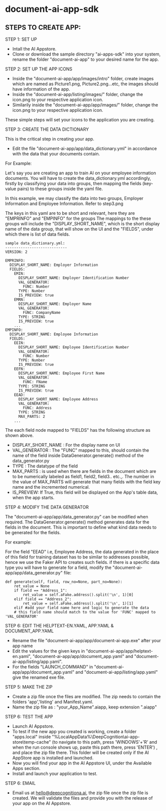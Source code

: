 # document-ai-app-sdk

## STEPS TO CREATE APP:

STEP 1: SET UP

* Intall the AI Appstore.
* Clone or download the sample directory "ai-apps-sdk" into your system, rename the folder "document-ai-app" to your desired name for the app.

STEP 2: SET UP THE APP ICONS

* Inside the "document-ai-app/app/images/intro" folder, create images which are named as Picture1.png, Picture2.png...etc, the images should have information of the app.
* Inside the "document-ai-app/listing/images/" folder, change the icon.png to your respective application icon.
* Similarily inside the "document-ai-app/app/images/" folder, change the icon.png to your respective application icon.

These simple steps will set your icons to the application you are creating.

STEP 3: CREATE THE DATA DICTIONARY

This is the critical step in creating your app.
* Edit the file "document-ai-app/app/data_dictionary.yml" in accordance with the data that your documents contain.

For Example: 

Let's say you are creating an app to train AI on your employee information documents. You will have to create the data_dictionary.yml accordingly, firstly by classifying your data into groups, then mapping the fields (key-value pairs) to these groups inside the yaml file. 

In this example, we may classify the data into two groups, Employer Information and Employee Information. Refer to step3.png

The keys in this yaml are to be short and relevant, here they are "EMPRINFO" and "EMPINFO" for the groups
The mappings to the these groups will include the "DISPLAY_SHORT_NAME", which is the short display name of the data group, that will show on the UI and the "FIELDS", under which there is list of data fields. 

```
sample data_dictionary.yml:
----------------------------
VERSION: 2

EMPRINFO:
  DISPLAY_SHORT_NAME: Employer Information
  FIELDS:
    EMIN:
      DISPLAY_SHORT_NAME: Employer Identification Number
      VAL_GENERATOR: 
        FUNC: Number
      TYPE: Number
      IS_PREVIEW: true
    EMRN:
      DISPLAY_SHORT_NAME: Employer Name
      VAL_GENERATOR:
        FUNC: CompanyName
      TYPE: STRING
      IS_PREVIEW: true
    ...
EMPINFO:
  DISPLAY_SHORT_NAME: Employee Information
  FIELDS:
    EEIN:
      DISPLAY_SHORT_NAME: Employee Identification Number
      VAL_GENERATOR:
        FUNC: Number
      TYPE: Number
      IS_PREVIEW: true 
    EEFN:
      DISPLAY_SHORT_NAME: Employee First Name
      VAL_GENERATOR:
        FUNC: FName
      TYPE: STRING
      IS_PREVIEW: true
    EEAD:
      DISPLAY_SHORT_NAME: Employee Address
      VAL_GENERATOR:
        FUNC: Address
      TYPE: STRING
      MAX_PARTS: 2  
    ...
```
The each field node mapped to "FIELDS" has the following structure as shown above.

* DISPLAY_SHORT_NAME : For the display name on UI
* VAL_GENERATOR : The "FUNC" mapped to this, should contain the name of the field inside DataGenerator.generate() method of the data_generator.py
* TYPE : The datatype of the field
* MAX_PARTS : is used when there are fields in the document which are to be numerically labeled as field1, field2, field3.. etc.,. The number in the value of MAX_PARTS will generate that many fields with the field key name and the incremented numerical.
* IS_PREVIEW: If True, this field will be displayed on the App's table data, when the app starts.

STEP 4: MODIFY THE DATA GENERATOR

The "document-ai-app/app/data_generator.py" can be modified when required. The DataGenerator.generate() method generates data for the fields in the document. This is important to define what kind data needs to be generated for the fields.

For example:

For the field "EEAD" i.e, Employee Address, the data generated in the place of this field for training dataset has to be similar to addresses possible, hence we use the Faker API to creates such fields.
if there is a specific data type you will have to generate for a field, modify the "document-ai-app/app/data_generator.py" file:

```
def generate(self, field, row_no=None, part_no=None):
    ret_value = None
    if field == "Address_1":
        ret_value = self.aFake.address().split('\n', 1)[0]
    elif field == "Address_2":
        ret_value = self.aFake.address().split('\n', 1)[1]
    elif #add your field name here and logic to generate the data
    # this field name should match to the value for 'FUNC' mapped to 'VAL_GENERATOR'

```

STEP 6: EDIT THE HELPTEXT-EN.YAML, APP.YAML & DOCUMENT_APP.YAML

* Rename the file "document-ai-app/app/document-ai-app.exe" after your app name
* Edit the values for the given keys in "document-ai-app/app/helptext-en.yaml", "document-ai-app/app/document_app.yaml" and "document-ai-app/listing/app.yaml".
* For the fields "LAUNCH_COMMAND" in "document-ai-app/app/document_app.yaml" and "document-ai-app/listing/app.yaml" give the renamed exe file.


STEP 5: MAKE THE ZIP

* Create a zip file once the files are modified. The zip needs to contain the folders 'app','listing' and Manifest.yaml.
* Name the zip file as : "your_App_Name".aiapp, keep extension ".aiapp"

STEP 6: TEST THE APP

* Launch AI Appstore.
* To test if the new app you created is working, create a folder "apps.local" inside "%LocalAppData%\DeepCognition\ai-app-store\temp-cache" (to navigate to this path, press 'WINDOWS'+'R' and when the run console shows up, paste this path there, press 'ENTER') , and place the zip file there. This folder will be created only if the AI AppStore app is installed and launched.
* Now you will find your app in the AI Appstore UI, under the Available Apps section.
* Install and launch your application to test.


STEP 6: EMAIL

* Email us at hello@deepcognitiona.ai, the zip file once the zip file is created. We will validate the files and provide you with the release of your app on the AI Appstore.
